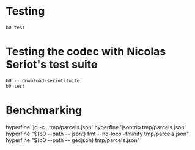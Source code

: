 # Testing

    b0 test
    
# Testing the codec with Nicolas Seriot's test suite

    b0 -- download-seriot-suite
    b0 test


# Benchmarking 

   hyperfine 'jq -c . tmp/parcels.json'
   hyperfine 'jsontrip tmp/parcels.json'
   hyperfine "$(b0 --path -- jsont) fmt --no-locs -fminify tmp/parcels.json"
   hyperfine "$(b0 --path -- geojson) tmp/parcels.json"
